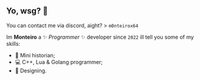## Yo, wsg? 👋
You can contact me via discord, aight? > `m0nteirox64`

Im **Monteiro** a ✨ _Programmer_ ✨ developer since `2022` ill tell you some of my skills:

- 🔭 Mini historian;
- 💻 C++, Lua & Golang programmer;
- 🔑 Designing.


